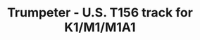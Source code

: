 ---
layout: product
title: "Trumpeter - U.S. T156 track for K1/M1/M1A1"
price: "1950" 
desc: "N/A"
img_path: "/assets/img/TRU02032.webp"
brand: "N/A"
available: false
special_offer: false
new: false
soon: false
cat: "010000"
subcat: "013400"
subsubcat: "0N/A"
sifra: "TRU02032"
popular: false
spec: false
---
